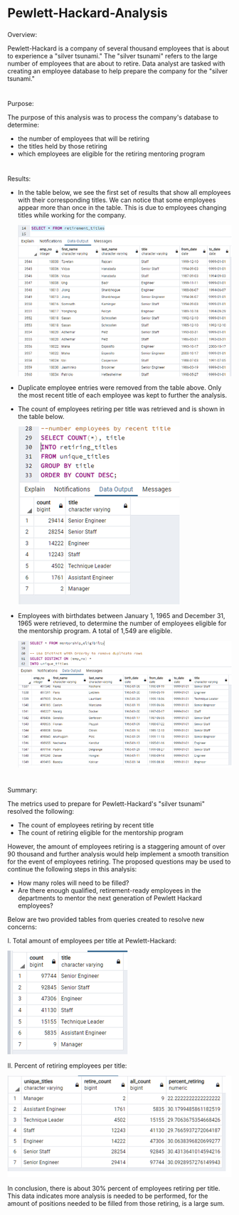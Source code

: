 # Pewlett-Hackard-Analysis

###

Overview:

Pewlett-Hackard is a company of several thousand employees that is about to experience a "silver tsunami." The "silver tsunami" refers to the large number of employees that are about to retire.  Data analyst are tasked with creating an employee database to help prepare the company for the "silver tsunami."

#

Purpose:

The purpose of this analysis was to process the company's database to determine:
- the number of employees that will be retiring
- the titles held by those retiring
- which employees are eligible for the retiring mentoring program

#


Results:

- In the table below, we see the first set of results that show all employees with their corresponding titles. We can notice that some employees appear more than once in the table. This is due to employees changing titles while working for the company.


   

    ![retired_count](Resources/title_dup.PNG)



- Duplicate employee entries were removed from the table above.  Only the most recent title of each employee was kept to further the analysis. 
  
- The count of employees retiring per title was retrieved and is shown in the table below.
  
  ![retired_count](Resources/retired_count.PNG)



 - Employees with birthdates between January 1, 1965 and December 31, 1965 were retrieved, to determine the number of employees eligible for the mentorship program. A total of 1,549 are eligible.

  
   ![retired_count](Resources/mentorship_elgibil.PNG)




#
Summary:

The metrics used to prepare for Pewlett-Hackard's "silver tsunami" resolved the following:

- The count of employees retiring by recent title
- The count of retiring eligible for the mentorship program 

However, the amount of employees retiring is a staggering amount of over 90 thousand and further analysis would help implement a smooth transition for the event of employees retiring. 
The proposed questions may be used to continue the following steps in this analysis: 

- How many roles will need to be filled?
- Are there enough qualified, retirement-ready employees in the departments to mentor the next generation of Pewlett Hackard employees?

Below are two provided tables from queries created to resolve new concerns:

I. Total amount of employees per title at Pewlett-Hackard:

![retired_count](Resources/total_employees.PNG)

II. Percent of retiring employees per title:

![retired_count](Resources/percent_retiring.PNG)

In conclusion, there is about 30% percent of employees retiring per title. This data indicates more analysis is needed to be performed, for the amount of positions needed to be filled from those retiring, is a large sum. 